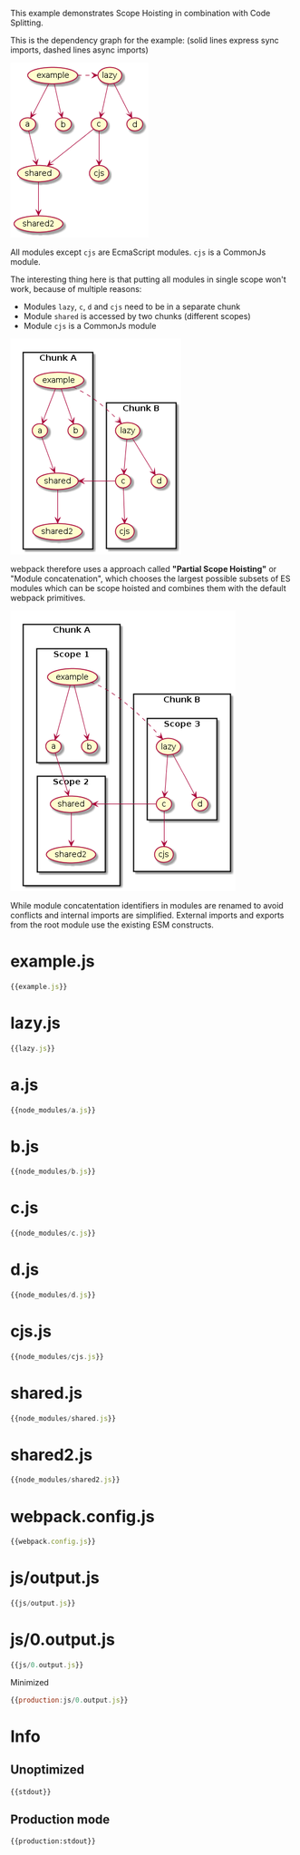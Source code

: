 This example demonstrates Scope Hoisting in combination with Code Splitting.

This is the dependency graph for the example: (solid lines express sync imports, dashed lines async imports)

![](graph.png)

All modules except `cjs` are EcmaScript modules. `cjs` is a CommonJs module.

The interesting thing here is that putting all modules in single scope won't work, because of multiple reasons:

* Modules `lazy`, `c`, `d` and `cjs` need to be in a separate chunk
* Module `shared` is accessed by two chunks (different scopes)
* Module `cjs` is a CommonJs module

![](graph2.png)

webpack therefore uses a approach called **"Partial Scope Hoisting"** or "Module concatenation", which chooses the largest possible subsets of ES modules which can be scope hoisted and combines them with the default webpack primitives.

![](graph3.png)

While module concatentation identifiers in modules are renamed to avoid conflicts and internal imports are simplified. External imports and exports from the root module use the existing ESM constructs.

# example.js

``` javascript
{{example.js}}
```

# lazy.js

``` javascript
{{lazy.js}}
```

# a.js

``` javascript
{{node_modules/a.js}}
```

# b.js

``` javascript
{{node_modules/b.js}}
```

# c.js

``` javascript
{{node_modules/c.js}}
```

# d.js

``` javascript
{{node_modules/d.js}}
```

# cjs.js

``` javascript
{{node_modules/cjs.js}}
```

# shared.js

``` javascript
{{node_modules/shared.js}}
```

# shared2.js

``` javascript
{{node_modules/shared2.js}}
```



# webpack.config.js

``` javascript
{{webpack.config.js}}
```




# js/output.js

``` javascript
{{js/output.js}}
```

# js/0.output.js

``` javascript
{{js/0.output.js}}
```

Minimized

``` javascript
{{production:js/0.output.js}}
```

# Info

## Unoptimized

```
{{stdout}}
```

## Production mode

```
{{production:stdout}}
```
